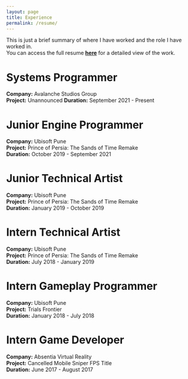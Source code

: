 ```yaml
---
layout: page
title: Experience
permalink: /resume/
---
```


This is just a brief summary of where I have worked and the role I have worked in.  
You can access the full resume [**here**] for a detailed view of the work.

# Systems Programmer
**Company:** Avalanche Studios Group  
**Project:** Unannounced
**Duration:** September 2021 - Present

# Junior Engine Programmer
**Company:** Ubisoft Pune  
**Project:** Prince of Persia: The Sands of Time Remake  
**Duration:** October 2019 - September 2021

# Junior Technical Artist
**Company:** Ubisoft Pune  
**Project:** Prince of Persia: The Sands of Time Remake  
**Duration:** January 2019 - October 2019

# Intern Technical Artist
**Company:** Ubisoft Pune  
**Project:** Prince of Persia: The Sands of Time Remake  
**Duration:** July 2018 - January 2019

# Intern Gameplay Programmer
**Company:** Ubisoft Pune  
**Project:** Trials Frontier  
**Duration:** January 2018 - July 2018

# Intern Game Developer
**Company:** Absentia Virtual Reality  
**Project:** Cancelled Mobile Sniper FPS Title  
**Duration:** June 2017 - August 2017

[**here**]: ../resources/resume/akshat_thukral_resume.pdf